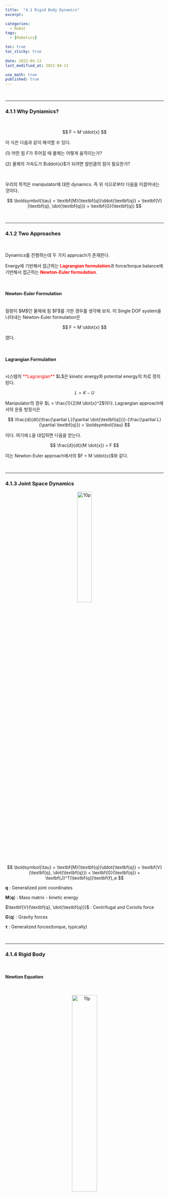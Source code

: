 ```yaml
---
title:  "4.1 Rigid Body Dynamics"
excerpt: 

categories:
  - Robot
tags:
  - [Robotics]

toc: true
toc_sticky: true
 
date: 2022-04-13
last_modified_at: 2022-04-13

use_math: true
published: true
---
```


<br>

***

### 4.1.1 Why Dyniamics?

<br>

$$
F = M \ddot{x}
$$

이 식은 다음과 같이 해석할 수 있다.

 (1) 어떤 힘 $F$가 주어질 때 물체는 어떻게 움직이는가?

 (2) 물체의 가속도가 $\ddot{x}$가 되려면 얼만큼의 힘이 필요한가?

<br>

우리의 목적은 manipulator에 대한 dynamics. 즉 위 식으로부터 다음을 이끌어내는 것이다.

$$
\boldsymbol{\tau} = \textbf{M}(\textbf{q})\ddot{\textbf{q}} + \textbf{V}(\textbf{q}, \dot{\textbf{q}}) + \textbf{G}(\textbf{q})
$$

<br>

***

### 4.1.2 Two Approaches

<br>

Dynamics를 진행하는데 두 가지 approach가 존재한다.

Energy에 기반해서 접근하는 <span style="color:red">**Lagrangian formulation**</span>과 force/torque balance에 기반해서 접근하는 <span style="color:red">**Newton-Euler formulation**</span>.

<br>

#### Newton-Euler Formulation
<br>
질량이 $M$인 물체에 힘 $F$를 가한 경우를 생각해 보자. 이 Single DOF system을 나타내는 Newton-Euler formulation은

$$
F = M \ddot{x}
$$

였다.

<br>

#### Lagrangian Formulation
<br>
시스템의 <span style="color:red">**Lagrangian**</span> $L$은 kinetic energy와 potential energy의 차로 정의된다.

$$
L=K-U
$$

Manipulator의 경우 $L = \frac{1}{2}M \dot{x}^2$이다. Lagrangian approach에서의 운동 방정식은

$$
\frac{d}{dt}(\frac{\partial L}{\partial \dot{\textbf{q}}})-(\frac{\partial L}{\partial \textbf{q}}) = \boldsymbol{\tau}
$$

이다. 여기에 $L$을 대입하면 다음을 얻는다.

$$
\frac{d}{dt}(M \dot{x}) = F
$$

이는 Newton-Euler approach에서의 $F = M \ddot{x}$와 같다.

<br>

***

### 4.1.3 Joint Space Dynamics

<p align="center"><img src="/assets/image/robot/ch4/4.1.jpg" width="30%" height="30%" title="" alt="10p"><br/></p>

$$
\boldsymbol{\tau} = \textbf{M}(\textbf{q})\ddot{\textbf{q}} + \textbf{V}(\textbf{q}, \dot{\textbf{q}}) + \textbf{G}(\textbf{q}) + \textbf{J}^T(\textbf{q})\textbf{f}_e
$$

$\textbf{q}$ : Generalized joint coordinates

$\textbf{M}(\textbf{q})$ : Mass matrix - kinetic energy

$\textbf{V}(\textbf{q}, \dot{\textbf{q}})$ : Centrifugal and Coriolis force

$\textbf{G}(\textbf{q})$ : Gravity forces

$\boldsymbol{\tau}$ : Generalized forces(torque, typically)

<br>

***

### 4.1.4 Rigid Body

<br>

#### Newtion Equation
<br>
<p align="center"><img src="/assets/image/robot/ch4/4.2.jpg" width="40%" height="40%" title="" alt="11p"><br/></p>

Linear momentum의 변화율은 applied force와 같다.

$$
\boldsymbol{\phi} = m \textbf{v}
$$

$$
\frac{d}{dt}(m \textbf{v}) = \textbf{F} \\
\textbf{F} = m \textbf{a}
$$

<br>

#### Euler Equation
<br>
<p align="center"><img src="/assets/image/robot/ch4/4.3.jpg" width="40%" height="40%" title="" alt="12p"><br/></p>

Angular momentum의 변화율은 applied moment와 같다.

$$
\phi = \textbf{p} \times m \textbf{v}
$$

$$
\frac{d}{dt}(\textbf{p} \times m \textbf{v}) = \textbf{p} \times m \textbf{a} + \textbf{v} \times m \textbf{v} = \textbf{p} \times m \textbf{a}\\
\textbf{N} = \frac{d}{dt}(\textbf{p} \times m \textbf{v})
$$

<br>

#### Rotational Motion

<p align="center"><img src="/assets/image/robot/ch4/4.4.jpg" width="40%" height="40%" title="" alt="13p"><br/></p>

Rigid body의 angular momentum은 $\sum \textbf{p}_i \times m_i \textbf{v}_i$이므로, 각속도를 사용해 표현하면

$$
\phi = \sum m_i \textbf{p}_i \times (\boldsymbol{\omega} \times \textbf{p}_i)
$$

적분 표현.

$$
\phi = \int_V \textbf{p} \times (\boldsymbol{\omega} \times \textbf{p}) \rho dV
$$

Cross product를 skew-symmetric matrix로 바꾸면

$$
\textbf{p} \times (\boldsymbol{\omega} \times \textbf{p}) = \textbf{S}(\textbf{p})(-\textbf{S}(\textbf{p}))\textbf{omega} = -\textbf{S}(\textbf{p})\textbf{S}(\textbf{p})\boldsymbol{\omega}
$$

따라서, 전체 angular momentum은

$$
\phi = \left[ \int_V -\textbf{S}(\textbf{p})\textbf{S}(\textbf{p}) \rho dV \right] \boldsymbol{\omega} = \textbf{I}\boldsymbol{\omega}
$$

여기서 $\textbf{I}$가 바로 <span style="color:red">**inertia tensor**</span>.

이제 Euler equation은

$$
\begin{align*}
\textbf{N} &= \dot{\phi} = \frac{d}{dt}(\textbf{I}\boldsymbol{\omega}) \\
&= \textbf{I}\dot{\boldsymbol{\omega}} + \boldsymbol{\omega} \times \textbf{I}\boldsymbol{\omega}
\end{align*}
$$

<br>

이로써 rigid body dynamics를 위한 Newton-Euler Equation 두 개가 완성.
